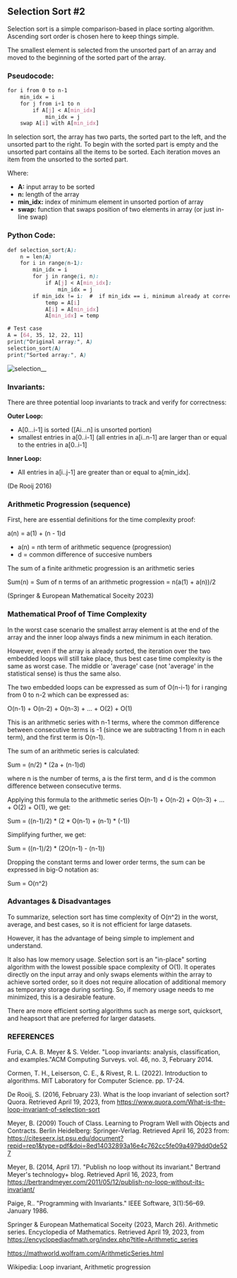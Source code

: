 ## Selection Sort #2 

Selection sort is a simple comparison-based in place sorting algorithm.
Ascending sort order is chosen here to keep things simple. 

The smallest element is selected from the unsorted part of an array 
and moved to the beginning of the sorted part of the array.

### Pseudocode: 

```css
for i from 0 to n-1
    min_idx = i
    for j from i+1 to n
        if A[j] < A[min_idx]
            min_idx = j
    swap A[i] with A[min_idx]
```
In selection sort, the array has two parts, the sorted part to the left, and the unsorted part to the right.
To begin with the sorted part is empty and the unsorted part contains all the items to be sorted. 
Each iteration moves an item from the unsorted to the sorted part. 

Where:

- **A:** input array to be sorted
- **n:** length of the array
- **min_idx:** index of minimum element in unsorted portion of array
- **swap:** function that swaps position of two elements in array (or just in-line swap) 

### Python Code:

```css
def selection_sort(A):
    n = len(A)
    for i in range(n-1):
        min_idx = i
        for j in range(i, n):
            if A[j] < A[min_idx]:
                min_idx = j
        if min_idx != i:  #  if min_idx == i, minimum already at correct position, so unnecessary swap avoided
            temp = A[i]
            A[i] = A[min_idx]
            A[min_idx] = temp

# Test case
A = [64, 35, 12, 22, 11]
print("Original array:", A)
selection_sort(A)
print("Sorted array:", A)
```

![selection__](https://user-images.githubusercontent.com/68504324/232912404-033587fa-ddc6-494d-8c5e-90703823946c.jpg)

### Invariants: 

There are three potential loop invariants to track and verify for correctness: 

**Outer Loop:** 

- A[0...i-1] is sorted ([Ai...n] is unsorted portion)  
- smallest entries in a[0..i-1] (all entries in a[i..n-1] are larger than or equal to the entries in a[0..i-1]

**Inner Loop:**

- All entries in a[i..j-1] are greater than or equal to a[min_idx].

(De Rooij 2016)

### Arithmetic Progression (sequence)

First, here are essential definitions for the time complexity proof: 

a(n) = a(1) + (n - 1)d

- a(n) = nth term of arithmetic sequence (progression)
- d = common difference of succesive numbers

The sum of a finite arithmetic progression is an arithmetic series

Sum(n) = Sum of n terms of an arithmetic progression
= n(a(1) + a(n))/2

(Springer & European Mathematical Soceity 2023)

### Mathematical Proof of Time Complexity

In the worst case scenario the smallest array element is at the end of the array and the inner loop always finds a new minimum in each iteration. 

However, even if the array is already sorted, the iteration over the two embedded loops will still take place, thus best case time complexity is the same as worst case. The middle or 'average' case (not 'average' in the statistical sense) is thus the same also.  

The two embedded loops can be expressed as sum of O(n-i-1) for i ranging from 0 to n-2 which can be expressed as:

O(n-1) + O(n-2) + O(n-3) + ... + O(2) + O(1)

This is an arithmetic series with n-1 terms, where the common difference between consecutive terms is -1 
(since we are subtracting 1 from n in each term), and the first term is O(n-1).

The sum of an arithmetic series is calculated:

Sum = (n/2) * (2a + (n-1)d)

where n is the number of terms, a is the first term, and d is the common difference between consecutive terms.

Applying this formula to the arithmetic series O(n-1) + O(n-2) + O(n-3) + ... + O(2) + O(1), we get:

Sum = ((n-1)/2) * (2 * O(n-1) + (n-1) * (-1))

Simplifying further, we get:

Sum = ((n-1)/2) * (2O(n-1) - (n-1))

Dropping the constant terms and lower order terms, the sum can be expressed in big-O notation as:

Sum = O(n^2)

### Advantages & Disadvantages

To summarize, selection sort has time complexity of O(n^2) in the worst, average, and best cases, 
so it is not efficient for large datasets. 

However, it has the advantage of being simple to implement and understand. 

It also has low memory usage. Selection sort is an "in-place" sorting algorithm with the lowest possible space complexity of O(1). It operates directly on the input array and only swaps elements within the array to achieve sorted order, so it does not require allocation of additional memory as temporary storage during sorting. So, if memory usage needs to me minimized, this is a desirable feature. 

There are more efficient sorting algorithms such as merge sort, quicksort, and heapsort 
that are preferred for larger datasets.


### REFERENCES 

Furia, C.A. B. Meyer & S. Velder. "Loop invariants: analysis, classification, and examples."ACM Computing Surveys. vol. 46, no. 3, February 2014.

Cormen, T. H., Leiserson, C. E., & Rivest, R. L. (2022). Introduction to algorithms. MIT Laboratory for Computer Science. pp. 17-24. 

De Rooij, S. (2016, February 23). What is the loop invariant of selection sort? Quora. Retrieved April 19, 2023, from https://www.quora.com/What-is-the-loop-invariant-of-selection-sort

Meyer, B. (2009) Touch of Class. Learning to Program Well with Objects and Contracts. Berlin Heidelberg: Springer-Verlag. Retrieved April 16, 2023 from: https://citeseerx.ist.psu.edu/document?repid=rep1&type=pdf&doi=8ed14032893a16e4c762cc5fe09a4979dd0de527

Meyer, B. (2014, April 17). "Publish no loop without its invariant." Bertrand Meyer's technology+ blog.  Retrieved April 16, 2023, from https://bertrandmeyer.com/2011/05/12/publish-no-loop-without-its-invariant/ 

Paige, R.. "Programming with Invariants." IEEE Software, 3(1):56–69. January 1986.

Springer & European Mathematical Soceity (2023, March 26). Arithmetic series. Encyclopedia of Mathematics. Retrieved April 19, 2023, from https://encyclopediaofmath.org/index.php?title=Arithmetic_series

https://mathworld.wolfram.com/ArithmeticSeries.html

Wikipedia: Loop invariant, Arithmetic progression 




